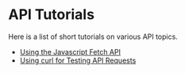 # API Tutorials

Here is a list of short tutorials on various API topics.
- [Using the Javascript Fetch API](/javascript-fetch-api)
- [Using curl for Testing API Requests](/using-curl-for-testing-api-requests)

